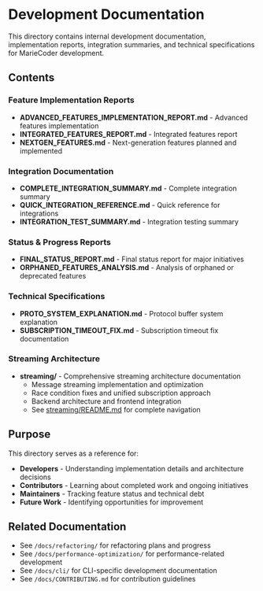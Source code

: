 # Development Documentation

This directory contains internal development documentation, implementation reports, integration summaries, and technical specifications for MarieCoder development.

## Contents

### Feature Implementation Reports
- **ADVANCED_FEATURES_IMPLEMENTATION_REPORT.md** - Advanced features implementation
- **INTEGRATED_FEATURES_REPORT.md** - Integrated features report
- **NEXTGEN_FEATURES.md** - Next-generation features planned and implemented

### Integration Documentation
- **COMPLETE_INTEGRATION_SUMMARY.md** - Complete integration summary
- **QUICK_INTEGRATION_REFERENCE.md** - Quick reference for integrations
- **INTEGRATION_TEST_SUMMARY.md** - Integration testing summary

### Status & Progress Reports
- **FINAL_STATUS_REPORT.md** - Final status report for major initiatives
- **ORPHANED_FEATURES_ANALYSIS.md** - Analysis of orphaned or deprecated features

### Technical Specifications
- **PROTO_SYSTEM_EXPLANATION.md** - Protocol buffer system explanation
- **SUBSCRIPTION_TIMEOUT_FIX.md** - Subscription timeout fix documentation

### Streaming Architecture
- **streaming/** - Comprehensive streaming architecture documentation
  - Message streaming implementation and optimization
  - Race condition fixes and unified subscription approach
  - Backend architecture and frontend integration
  - See [streaming/README.md](./streaming/README.md) for complete navigation

## Purpose

This directory serves as a reference for:

- **Developers** - Understanding implementation details and architecture decisions
- **Contributors** - Learning about completed work and ongoing initiatives
- **Maintainers** - Tracking feature status and technical debt
- **Future Work** - Identifying opportunities for improvement

## Related Documentation

- See `/docs/refactoring/` for refactoring plans and progress
- See `/docs/performance-optimization/` for performance-related development
- See `/docs/cli/` for CLI-specific development documentation
- See `/docs/CONTRIBUTING.md` for contribution guidelines

